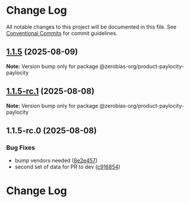 # Change Log

All notable changes to this project will be documented in this file.
See [Conventional Commits](https://conventionalcommits.org) for commit guidelines.

## [1.1.5](https://github.com/zerobias-org/product/compare/@zerobias-org/product-paylocity-paylocity@1.1.5-rc.1...@zerobias-org/product-paylocity-paylocity@1.1.5) (2025-08-09)

**Note:** Version bump only for package @zerobias-org/product-paylocity-paylocity





## [1.1.5-rc.1](https://github.com/zerobias-org/product/compare/@zerobias-org/product-paylocity-paylocity@1.1.5-rc.0...@zerobias-org/product-paylocity-paylocity@1.1.5-rc.1) (2025-08-08)

**Note:** Version bump only for package @zerobias-org/product-paylocity-paylocity





## 1.1.5-rc.0 (2025-08-08)


### Bug Fixes

* bump vendors needed ([8e2e457](https://github.com/zerobias-org/product/commit/8e2e457e0b5d7141a05e8f2c178bc2854f2b7178))
* second set of data for PR to dev ([c916854](https://github.com/zerobias-org/product/commit/c916854bcf229b1c2042ffdea18472d66a061aaf))





# Change Log
